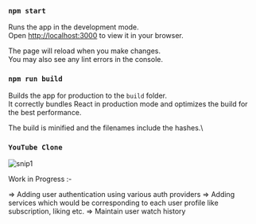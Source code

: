 ### `npm start`

Runs the app in the development mode.\
Open [http://localhost:3000](http://localhost:3000) to view it in your browser.

The page will reload when you make changes.\
You may also see any lint errors in the console.

### `npm run build`

Builds the app for production to the `build` folder.\
It correctly bundles React in production mode and optimizes the build for the best performance.

The build is minified and the filenames include the hashes.\

### `YouTube Clone`



![snip1](https://github.com/Anubhav12345678/Youtube_Clone/assets/45006874/cea2a320-c0dc-4fc1-bc58-f6afcb393899)

Work in Progress :-

=> Adding user authentication using various auth providers
=> Adding services which would be corresponding to each user profile like subscription, liking etc.
=> Maintain user watch history
